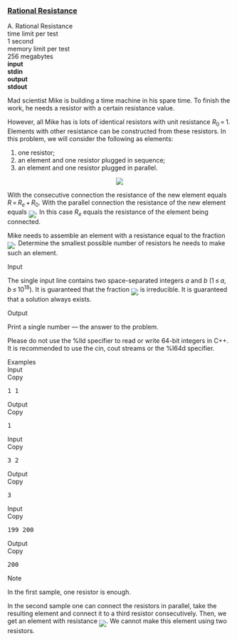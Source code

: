 <h3><a href="https://codeforces.com/contest/343/problem/A" target="_blank" rel="noopener noreferrer">Rational Resistance</a></h3>
<div class="header"><div class="title">A. Rational Resistance</div><div class="time-limit"><div class="property-title">time limit per test</div>1 second</div><div class="memory-limit"><div class="property-title">memory limit per test</div>256 megabytes</div><div class="input-file input-standard" style="font-weight: bold"><div class="property-title">input</div>stdin</div><div class="output-file output-standard" style="font-weight: bold"><div class="property-title">output</div>stdout</div></div><div><p>Mad scientist Mike is building a time machine in his spare time. To finish the work, he needs a resistor with a certain resistance value.</p><p>However, all Mike has is lots of identical resistors with unit resistance <span class="tex-span"><i>R</i><sub class="lower-index">0</sub> = 1</span>. Elements with other resistance can be constructed from these resistors. In this problem, we will consider the following as elements: </p><ol> <li> one resistor; </li><li> an element and <span class="tex-font-style-bf">one</span> resistor plugged in sequence; </li><li> an element and <span class="tex-font-style-bf">one</span> resistor plugged in parallel. </li></ol><center> <img class="tex-graphics" src="https://espresso.codeforces.com/63de8b6793c2510839d75edc3e661d1b03a916d6.png" style="max-width: 100.0%;max-height: 100.0%;"> </center><p>With the consecutive connection the resistance of the new element equals <span class="tex-span"><i>R</i> = <i>R</i><sub class="lower-index"><i>e</i></sub> + <i>R</i><sub class="lower-index">0</sub></span>. With the parallel connection the resistance of the new element equals <img align="middle" class="tex-formula" src="https://espresso.codeforces.com/8e69f2f9d85e6584607971a68a207b22774fdf76.png" style="max-width: 100.0%;max-height: 100.0%;">. In this case <span class="tex-span"><i>R</i><sub class="lower-index"><i>e</i></sub></span> equals the resistance of the element being connected.</p><p>Mike needs to assemble an element with a resistance equal to the fraction <img align="middle" class="tex-formula" src="https://espresso.codeforces.com/58deb68a92272d09bf8f758a3c1e806b2e2c92b5.png" style="max-width: 100.0%;max-height: 100.0%;">. Determine the smallest possible number of resistors he needs to make such an element.</p></div><div class="input-specification"><div class="section-title">Input</div><p>The single input line contains two space-separated integers <span class="tex-span"><i>a</i></span> and <span class="tex-span"><i>b</i></span> (<span class="tex-span">1 ≤ <i>a</i>, <i>b</i> ≤ 10<sup class="upper-index">18</sup></span>). It is guaranteed that the fraction <img align="middle" class="tex-formula" src="https://espresso.codeforces.com/58deb68a92272d09bf8f758a3c1e806b2e2c92b5.png" style="max-width: 100.0%;max-height: 100.0%;"> is irreducible. It is guaranteed that a solution always exists.</p></div><div class="output-specification"><div class="section-title">Output</div><p>Print a single number — the answer to the problem.</p><p>Please do not use the <span class="tex-font-style-tt">%lld</span> specifier to read or write 64-bit integers in С++. It is recommended to use the <span class="tex-font-style-tt">cin</span>, <span class="tex-font-style-tt">cout</span> streams or the <span class="tex-font-style-tt">%I64d</span> specifier.</p></div><div class="sample-tests"><div class="section-title">Examples</div><div class="sample-test"><div class="input"><div class="title">Input<div title="Copy" data-clipboard-target="#id0019783065561173585" id="id007680642574823867" class="input-output-copier">Copy</div></div><pre id="id0019783065561173585">1 1<br></pre></div><div class="output"><div class="title">Output<div title="Copy" data-clipboard-target="#id0015974925406036355" id="id0019171891986937162" class="input-output-copier">Copy</div></div><pre id="id0015974925406036355">1<br></pre></div><div class="input"><div class="title">Input<div title="Copy" data-clipboard-target="#id00298323075141101" id="id009415335116263089" class="input-output-copier">Copy</div></div><pre id="id00298323075141101">3 2<br></pre></div><div class="output"><div class="title">Output<div title="Copy" data-clipboard-target="#id006894775693498704" id="id006660139467386318" class="input-output-copier">Copy</div></div><pre id="id006894775693498704">3<br></pre></div><div class="input"><div class="title">Input<div title="Copy" data-clipboard-target="#id008367169857035677" id="id001520206158276871" class="input-output-copier">Copy</div></div><pre id="id008367169857035677">199 200<br></pre></div><div class="output"><div class="title">Output<div title="Copy" data-clipboard-target="#id007402274970194456" id="id003128467553827531" class="input-output-copier">Copy</div></div><pre id="id007402274970194456">200<br></pre></div></div></div><div class="note"><div class="section-title">Note</div><p>In the first sample, one resistor is enough.</p><p>In the second sample one can connect the resistors in parallel, take the resulting element and connect it to a third resistor consecutively. Then, we get an element with resistance <img align="middle" class="tex-formula" src="https://espresso.codeforces.com/5305da389756aab6423d918a08ced468f05604df.png" style="max-width: 100.0%;max-height: 100.0%;">. We cannot make this element using two resistors.</p></div>
